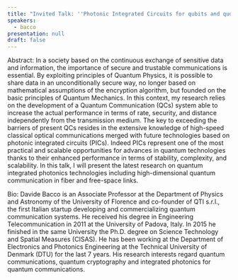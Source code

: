 ```yaml
---
title: "Invited Talk: ''Photonic Integrated Circuits for qubits and qudits''"
speakers:
  - bacco
presentation: null
draft: false
---
```

Abstract: In a society based on the continuous exchange of sensitive data and information, the importance of secure and trustable communications is essential. By exploiting principles of Quantum Physics, it is possible to share data in an unconditionally secure way, no longer based on mathematical assumptions of the encryption algorithm, but founded on the basic principles of Quantum Mechanics. In this context, my research relies on the development of a Quantum Communication (QCs) system able to increase the actual performance in terms of rate, security, and distance independently from the transmission medium. The key to exceeding the barriers of present QCs resides in the extensive knowledge of high-speed classical optical communications merged with future technologies based on photonic integrated circuits (PICs). Indeed PICs represent one of the most practical and scalable opportunities for advances in quantum technologies thanks to their enhanced performance in terms of stability, complexity, and scalability. In this talk, I will present the latest research on quantum integrated photonics technologies including high-dimensional quantum communication in fiber and free-space links.
 
 
Bio: Davide Bacco is an Associate Professor at the Department of Physics and Astronomy of the University of Florence and co-founder of QTI s.r.l., the first Italian startup developing and commercializing quantum communication systems. He received his degree in Engineering Telecommunication in 2011 at the University of Padova, Italy. In 2015 he finished in the same University the Ph.D. degree on Science Technology and Spatial Measures (CISAS). He has been working at the Department of Electronics and Photonics Engineering at the Technical University of Denmark (DTU) for the last 7 years. His research interests regard quantum communications, quantum cryptography and integrated photonics for quantum communications.

<!-- fields to use above: -->
<!-- videoId: "Vfl9pPh6ipI" -->
<!-- presentation: "/slides/invited-MargaridaPereira.pdf" -->
